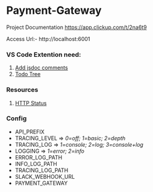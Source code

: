 # Payment-Gateway
Project Documentation https://app.clickup.com/t/2na6t9

Access Url:- http://localhost:6001

### VS Code Extention need: 
1. [Add jsdoc comments](https://marketplace.visualstudio.com/items?itemName=stevencl.addDocComments)
2. [Todo Tree](https://marketplace.visualstudio.com/items?itemName=Gruntfuggly.todo-tree)


### Resources
1. [HTTP Status](https://developer.mozilla.org/en-US/docs/Web/HTTP/Status)


### Config
* API_PREFIX
* TRACING_LEVEL 
    =>  _0=off; 1=basic; 2=depth_
* TRACING_LOG 
    =>  _1=console; 2=log; 3=console+log_
* LOGGING 
    =>  _1=error; 2=info_
* ERROR_LOG_PATH
* INFO_LOG_PATH
* TRACING_LOG_PATH
* SLACK_WEBHOOK_URL
* PAYMENT_GATEWAY

